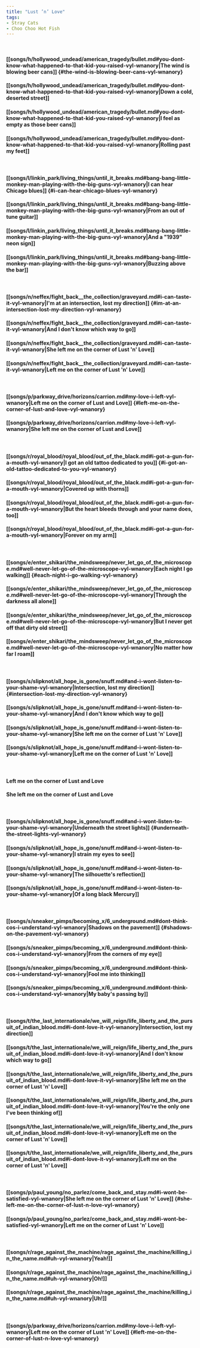 ```yaml
---
title: "Lust ’n’ Love"
tags:
- Stray Cats
- Choo Choo Hot Fish
---
```

&nbsp;
#### [[songs/h/hollywood_undead/american_tragedy/bullet.md#you-dont-know-what-happened-to-that-kid-you-raised-vyl-wnanory|The wind is blowing beer cans]] {#the-wind-is-blowing-beer-cans-vyl-wnanory}
#### [[songs/h/hollywood_undead/american_tragedy/bullet.md#you-dont-know-what-happened-to-that-kid-you-raised-vyl-wnanory|Down a cold, deserted street]]
#### [[songs/h/hollywood_undead/american_tragedy/bullet.md#you-dont-know-what-happened-to-that-kid-you-raised-vyl-wnanory|I feel as empty as those beer cans]]
#### [[songs/h/hollywood_undead/american_tragedy/bullet.md#you-dont-know-what-happened-to-that-kid-you-raised-vyl-wnanory|Rolling past my feet]]
&nbsp;
#### [[songs/l/linkin_park/living_things/until_it_breaks.md#bang-bang-little-monkey-man-playing-with-the-big-guns-vyl-wnanory|I can hear Chicago blues]] {#i-can-hear-chicago-blues-vyl-wnanory}
#### [[songs/l/linkin_park/living_things/until_it_breaks.md#bang-bang-little-monkey-man-playing-with-the-big-guns-vyl-wnanory|From an out of tune guitar]]
#### [[songs/l/linkin_park/living_things/until_it_breaks.md#bang-bang-little-monkey-man-playing-with-the-big-guns-vyl-wnanory|And a "1939" neon sign]]
#### [[songs/l/linkin_park/living_things/until_it_breaks.md#bang-bang-little-monkey-man-playing-with-the-big-guns-vyl-wnanory|Buzzing above the bar]]
&nbsp;
#### [[songs/n/neffex/fight_back__the_collection/graveyard.md#i-can-taste-it-vyl-wnanory|I'm at an intersection, lost my direction]] {#im-at-an-intersection-lost-my-direction-vyl-wnanory}
#### [[songs/n/neffex/fight_back__the_collection/graveyard.md#i-can-taste-it-vyl-wnanory|And I don't know which way to go]]
#### [[songs/n/neffex/fight_back__the_collection/graveyard.md#i-can-taste-it-vyl-wnanory|She left me on the corner of Lust 'n' Love]]
#### [[songs/n/neffex/fight_back__the_collection/graveyard.md#i-can-taste-it-vyl-wnanory|Left me on the corner of Lust 'n' Love]]
&nbsp;
#### [[songs/p/parkway_drive/horizons/carrion.md#my-love-i-left-vyl-wnanory|Left me on the corner of Lust and Love]] {#left-me-on-the-corner-of-lust-and-love-vyl-wnanory}
#### [[songs/p/parkway_drive/horizons/carrion.md#my-love-i-left-vyl-wnanory|She left me on the corner of Lust and Love]]
&nbsp;
#### [[songs/r/royal_blood/royal_blood/out_of_the_black.md#i-got-a-gun-for-a-mouth-vyl-wnanory|I got an old tattoo dedicated to you]] {#i-got-an-old-tattoo-dedicated-to-you-vyl-wnanory}
#### [[songs/r/royal_blood/royal_blood/out_of_the_black.md#i-got-a-gun-for-a-mouth-vyl-wnanory|Covered up with thorns]]
#### [[songs/r/royal_blood/royal_blood/out_of_the_black.md#i-got-a-gun-for-a-mouth-vyl-wnanory|But the heart bleeds through and your name does, too]]
#### [[songs/r/royal_blood/royal_blood/out_of_the_black.md#i-got-a-gun-for-a-mouth-vyl-wnanory|Forever on my arm]]
&nbsp;
#### [[songs/e/enter_shikari/the_mindsweep/never_let_go_of_the_microscope.md#well-never-let-go-of-the-microscope-vyl-wnanory|Each night I go walking]] {#each-night-i-go-walking-vyl-wnanory}
#### [[songs/e/enter_shikari/the_mindsweep/never_let_go_of_the_microscope.md#well-never-let-go-of-the-microscope-vyl-wnanory|Through the darkness all alone]]
#### [[songs/e/enter_shikari/the_mindsweep/never_let_go_of_the_microscope.md#well-never-let-go-of-the-microscope-vyl-wnanory|But I never get off that dirty old street]]
#### [[songs/e/enter_shikari/the_mindsweep/never_let_go_of_the_microscope.md#well-never-let-go-of-the-microscope-vyl-wnanory|No matter how far I roam]]
&nbsp;
#### [[songs/s/slipknot/all_hope_is_gone/snuff.md#and-i-wont-listen-to-your-shame-vyl-wnanory|Intersection, lost my direction]] {#intersection-lost-my-direction-vyl-wnanory}
#### [[songs/s/slipknot/all_hope_is_gone/snuff.md#and-i-wont-listen-to-your-shame-vyl-wnanory|And I don't know which way to go]]
#### [[songs/s/slipknot/all_hope_is_gone/snuff.md#and-i-wont-listen-to-your-shame-vyl-wnanory|She left me on the corner of Lust 'n' Love]]
#### [[songs/s/slipknot/all_hope_is_gone/snuff.md#and-i-wont-listen-to-your-shame-vyl-wnanory|Left me on the corner of Lust 'n' Love]]
&nbsp;
#### Left me on the corner of Lust and Love
#### She left me on the corner of Lust and Love
&nbsp;
#### [[songs/s/slipknot/all_hope_is_gone/snuff.md#and-i-wont-listen-to-your-shame-vyl-wnanory|Underneath the street lights]] {#underneath-the-street-lights-vyl-wnanory}
#### [[songs/s/slipknot/all_hope_is_gone/snuff.md#and-i-wont-listen-to-your-shame-vyl-wnanory|I strain my eyes to see]]
#### [[songs/s/slipknot/all_hope_is_gone/snuff.md#and-i-wont-listen-to-your-shame-vyl-wnanory|The silhouette's reflection]]
#### [[songs/s/slipknot/all_hope_is_gone/snuff.md#and-i-wont-listen-to-your-shame-vyl-wnanory|Of a long black Mercury]]
&nbsp;
#### [[songs/s/sneaker_pimps/becoming_x/6_underground.md#dont-think-cos-i-understand-vyl-wnanory|Shadows on the pavement]] {#shadows-on-the-pavement-vyl-wnanory}
#### [[songs/s/sneaker_pimps/becoming_x/6_underground.md#dont-think-cos-i-understand-vyl-wnanory|From the corners of my eye]]
#### [[songs/s/sneaker_pimps/becoming_x/6_underground.md#dont-think-cos-i-understand-vyl-wnanory|Fool me into thinking]]
#### [[songs/s/sneaker_pimps/becoming_x/6_underground.md#dont-think-cos-i-understand-vyl-wnanory|My baby's passing by]]
&nbsp;
#### [[songs/t/the_last_internationale/we_will_reign/life_liberty_and_the_pursuit_of_indian_blood.md#i-dont-love-it-vyl-wnanory|Intersection, lost my direction]]
#### [[songs/t/the_last_internationale/we_will_reign/life_liberty_and_the_pursuit_of_indian_blood.md#i-dont-love-it-vyl-wnanory|And I don't know which way to go]]
#### [[songs/t/the_last_internationale/we_will_reign/life_liberty_and_the_pursuit_of_indian_blood.md#i-dont-love-it-vyl-wnanory|She left me on the corner of Lust 'n' Love]]
#### [[songs/t/the_last_internationale/we_will_reign/life_liberty_and_the_pursuit_of_indian_blood.md#i-dont-love-it-vyl-wnanory|You're the only one I've been thinking of]]
#### [[songs/t/the_last_internationale/we_will_reign/life_liberty_and_the_pursuit_of_indian_blood.md#i-dont-love-it-vyl-wnanory|Left me on the corner of Lust 'n' Love]]
#### [[songs/t/the_last_internationale/we_will_reign/life_liberty_and_the_pursuit_of_indian_blood.md#i-dont-love-it-vyl-wnanory|Left me on the corner of Lust 'n' Love]]
&nbsp;
#### [[songs/p/paul_young/no_parlez/come_back_and_stay.md#i-wont-be-satisfied-vyl-wnanory|She left me on the corner of Lust 'n' Love]] {#she-left-me-on-the-corner-of-lust-n-love-vyl-wnanory}
#### [[songs/p/paul_young/no_parlez/come_back_and_stay.md#i-wont-be-satisfied-vyl-wnanory|Left me on the corner of Lust 'n' Love]]
&nbsp;
#### [[songs/r/rage_against_the_machine/rage_against_the_machine/killing_in_the_name.md#uh-vyl-wnanory|Yeah!]]
#### [[songs/r/rage_against_the_machine/rage_against_the_machine/killing_in_the_name.md#uh-vyl-wnanory|Oh!]]
#### [[songs/r/rage_against_the_machine/rage_against_the_machine/killing_in_the_name.md#uh-vyl-wnanory|Uh!]]
&nbsp;
#### [[songs/p/parkway_drive/horizons/carrion.md#my-love-i-left-vyl-wnanory|Left me on the corner of Lust 'n' Love]] {#left-me-on-the-corner-of-lust-n-love-vyl-wnanory}
